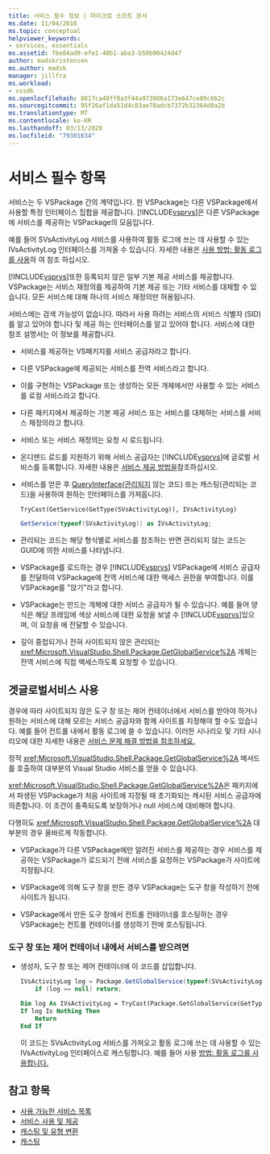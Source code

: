 ```yaml
---
title: 서비스 필수 정보 | 마이크로 소프트 문서
ms.date: 11/04/2016
ms.topic: conceptual
helpviewer_keywords:
- services, essentials
ms.assetid: fbe84ad9-efe1-48b1-aba3-b50b90424d47
author: madskristensen
ms.author: madsk
manager: jillfra
ms.workload:
- vssdk
ms.openlocfilehash: 8817ca48ff0a3f44a973986a173e647ce89c662c
ms.sourcegitcommit: 95f26af1da51d4c83ae78adcb7372b32364d8a2b
ms.translationtype: MT
ms.contentlocale: ko-KR
ms.lasthandoff: 03/13/2020
ms.locfileid: "79301634"
---
```

# <a name="service-essentials"></a>서비스 필수 항목
서비스는 두 VSPackage 간의 계약입니다. 한 VSPackage는 다른 VSPackage에서 사용할 특정 인터페이스 집합을 제공합니다. [!INCLUDE[vsprvs](../../code-quality/includes/vsprvs_md.md)]은 다른 VSPackage에 서비스를 제공하는 VSPackage의 모음입니다.

 예를 들어 SVsActivityLog 서비스를 사용하여 활동 로그에 쓰는 데 사용할 수 있는 IVsActivityLog 인터페이스를 가져올 수 있습니다. 자세한 내용은 [사용 방법: 활동 로그를 사용](../../extensibility/how-to-use-the-activity-log.md)하 여 참조 하십시오.

 [!INCLUDE[vsprvs](../../code-quality/includes/vsprvs_md.md)]또한 등록되지 않은 일부 기본 제공 서비스를 제공합니다. VSPackage는 서비스 재정의를 제공하여 기본 제공 또는 기타 서비스를 대체할 수 있습니다. 모든 서비스에 대해 하나의 서비스 재정의만 허용됩니다.

 서비스에는 검색 가능성이 없습니다. 따라서 사용 하려는 서비스의 서비스 식별자 (SID)를 알고 있어야 합니다 및 제공 하는 인터페이스를 알고 있어야 합니다. 서비스에 대한 참조 설명서는 이 정보를 제공합니다.

- 서비스를 제공하는 VS패키지를 서비스 공급자라고 합니다.

- 다른 VSPackage에 제공되는 서비스를 전역 서비스라고 합니다.

- 이를 구현하는 VSPackage 또는 생성하는 모든 개체에서만 사용할 수 있는 서비스를 로컬 서비스라고 합니다.

- 다른 패키지에서 제공하는 기본 제공 서비스 또는 서비스를 대체하는 서비스를 서비스 재정의라고 합니다.

- 서비스 또는 서비스 재정의는 요청 시 로드됩니다.

- 온디맨드 로드를 지원하기 위해 서비스 공급자는 [!INCLUDE[vsprvs](../../code-quality/includes/vsprvs_md.md)]에 글로벌 서비스를 등록합니다. 자세한 내용은 [서비스 제공 방법을](../../extensibility/how-to-provide-a-service.md)참조하십시오.

- 서비스를 얻은 후 [QueryInterface(관리되지](/cpp/atl/queryinterface) 않는 코드) 또는 캐스팅(관리되는 코드)을 사용하여 원하는 인터페이스를 가져옵니다.

  ```vb
  TryCast(GetService(GetType(SVsActivityLog)), IVsActivityLog)
  ```

  ```csharp
  GetService(typeof(SVsActivityLog)) as IVsActivityLog;
  ```

- 관리되는 코드는 해당 형식별로 서비스를 참조하는 반면 관리되지 않는 코드는 GUID에 의한 서비스를 나타냅니다.

- VSPackage를 로드하는 경우 [!INCLUDE[vsprvs](../../code-quality/includes/vsprvs_md.md)] VSPackage에 서비스 공급자를 전달하여 VSPackage에 전역 서비스에 대한 액세스 권한을 부여합니다. 이를 VSPackage를 "앉기"라고 합니다.

- VSPackage는 만드는 개체에 대한 서비스 공급자가 될 수 있습니다. 예를 들어 양식은 해당 프레임에 색상 서비스에 대한 요청을 보낼 수 [!INCLUDE[vsprvs](../../code-quality/includes/vsprvs_md.md)]있으며, 이 요청을 에 전달할 수 있습니다.

- 깊이 중첩되거나 전혀 사이트되지 않은 관리되는 <xref:Microsoft.VisualStudio.Shell.Package.GetGlobalService%2A> 개체는 전역 서비스에 직접 액세스하도록 요청할 수 있습니다.

<a name="how-to-use-getglobalservice"></a>

## <a name="use-getglobalservice"></a>겟글로벌서비스 사용

경우에 따라 사이트되지 않은 도구 창 또는 제어 컨테이너에서 서비스를 받아야 하거나 원하는 서비스에 대해 모르는 서비스 공급자와 함께 사이트를 지정해야 할 수도 있습니다. 예를 들어 컨트롤 내에서 활동 로그에 쓸 수 있습니다. 이러한 시나리오 및 기타 시나리오에 대한 자세한 내용은 [서비스 문제 해결 방법을 참조하세요.](../../extensibility/how-to-troubleshoot-services.md)

정적 <xref:Microsoft.VisualStudio.Shell.Package.GetGlobalService%2A> 메서드를 호출하여 대부분의 Visual Studio 서비스를 얻을 수 있습니다.

<xref:Microsoft.VisualStudio.Shell.Package.GetGlobalService%2A>은 패키지에서 파생된 VSPackage가 처음 사이트에 지정될 때 초기화되는 캐시된 서비스 공급자에 의존합니다. 이 조건이 충족되도록 보장하거나 null 서비스에 대비해야 합니다.

다행히도 <xref:Microsoft.VisualStudio.Shell.Package.GetGlobalService%2A> 대부분의 경우 올바르게 작동합니다.

- VSPackage가 다른 VSPackage에만 알려진 서비스를 제공하는 경우 서비스를 제공하는 VSPackage가 로드되기 전에 서비스를 요청하는 VSPackage가 사이트에 지정됩니다.

- VSPackage에 의해 도구 창을 만든 경우 VSPackage는 도구 창을 작성하기 전에 사이트가 됩니다.

- VSPackage에서 만든 도구 창에서 컨트롤 컨테이너를 호스팅하는 경우 VSPackage는 컨트롤 컨테이너를 생성하기 전에 호스팅됩니다.

### <a name="to-get-a-service-from-within-a-tool-window-or-control-container"></a>도구 창 또는 제어 컨테이너 내에서 서비스를 받으려면

- 생성자, 도구 창 또는 제어 컨테이너에 이 코드를 삽입합니다.

    ```csharp
    IVsActivityLog log = Package.GetGlobalService(typeof(SVsActivityLog)) as IVsActivityLog;
        if (log == null) return;
    ```

    ```vb
    Dim log As IVsActivityLog = TryCast(Package.GetGlobalService(GetType(SVsActivityLog)), IVsActivityLog)
    If log Is Nothing Then
        Return
    End If
    ```

    이 코드는 SVsActivityLog 서비스를 가져오고 활동 로그에 쓰는 데 사용할 수 있는 IVsActivityLog 인터페이스로 캐스팅합니다. 예를 들어 사용 [방법: 활동 로그를 사용합니다.](../../extensibility/how-to-use-the-activity-log.md)

## <a name="see-also"></a>참고 항목

- [사용 가능한 서비스 목록](../../extensibility/internals/list-of-available-services.md)
- [서비스 사용 및 제공](../../extensibility/using-and-providing-services.md)
- [캐스팅 및 유형 변환](/dotnet/csharp/programming-guide/types/casting-and-type-conversions)
- [캐스팅](/cpp/cpp/casting)